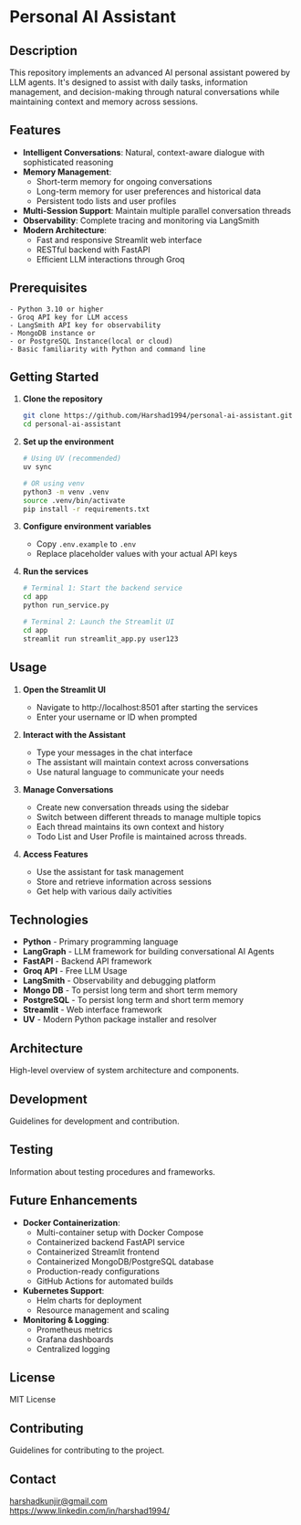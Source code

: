 # Personal AI Assistant

## Description
This repository implements an advanced AI personal assistant powered by LLM agents. It's designed to assist with daily tasks, information management, and decision-making through natural conversations while maintaining context and memory across sessions.

## Features
- **Intelligent Conversations**: Natural, context-aware dialogue with sophisticated reasoning
- **Memory Management**:
    - Short-term memory for ongoing conversations
    - Long-term memory for user preferences and historical data
    - Persistent todo lists and user profiles
- **Multi-Session Support**: Maintain multiple parallel conversation threads
- **Observability**: Complete tracing and monitoring via LangSmith
- **Modern Architecture**:
    - Fast and responsive Streamlit web interface
    - RESTful backend with FastAPI
    - Efficient LLM interactions through Groq

## Prerequisites
    - Python 3.10 or higher
    - Groq API key for LLM access
    - LangSmith API key for observability
    - MongoDB instance or 
    - or PostgreSQL Instance(local or cloud)
    - Basic familiarity with Python and command line

## Getting Started
1. **Clone the repository**
    ```bash
    git clone https://github.com/Harshad1994/personal-ai-assistant.git
    cd personal-ai-assistant
    ```

2. **Set up the environment**
    ```bash
    # Using UV (recommended)
    uv sync

    # OR using venv
    python3 -m venv .venv
    source .venv/bin/activate
    pip install -r requirements.txt
    ```

3. **Configure environment variables**
    - Copy `.env.example` to `.env`
    - Replace placeholder values with your actual API keys

4. **Run the services**
    ```bash
    # Terminal 1: Start the backend service
    cd app
    python run_service.py

    # Terminal 2: Launch the Streamlit UI
    cd app
    streamlit run streamlit_app.py user123
    ```

## Usage
1. **Open the Streamlit UI**
    - Navigate to http://localhost:8501 after starting the services
    - Enter your username or ID when prompted

2. **Interact with the Assistant**
    - Type your messages in the chat interface
    - The assistant will maintain context across conversations
    - Use natural language to communicate your needs

3. **Manage Conversations**
    - Create new conversation threads using the sidebar
    - Switch between different threads to manage multiple topics
    - Each thread maintains its own context and history
    - Todo List and User Profile is maintained across threads.

4. **Access Features**
    - Use the assistant for task management
    - Store and retrieve information across sessions
    - Get help with various daily activities

## Technologies
- **Python** - Primary programming language
- **LangGraph** - LLM framework for building conversational AI Agents
- **FastAPI** - Backend API framework
- **Groq API** - Free LLM Usage
- **LangSmith** - Observability and debugging platform
- **Mongo DB** - To persist long term and short term memory
- **PostgreSQL** - To persist long term and short term memory
- **Streamlit** - Web interface framework
- **UV** - Modern Python package installer and resolver

## Architecture
High-level overview of system architecture and components.

## Development
Guidelines for development and contribution.

## Testing
Information about testing procedures and frameworks.



## Future Enhancements
- **Docker Containerization**:
    - Multi-container setup with Docker Compose
    - Containerized backend FastAPI service
    - Containerized Streamlit frontend
    - Containerized MongoDB/PostgreSQL database
    - Production-ready configurations
    - GitHub Actions for automated builds
- **Kubernetes Support**:
    - Helm charts for deployment
    - Resource management and scaling
- **Monitoring & Logging**:
    - Prometheus metrics
    - Grafana dashboards
    - Centralized logging

## License
MIT License

## Contributing
Guidelines for contributing to the project.

## Contact
harshadkunjir@gmail.com\
https://www.linkedin.com/in/harshad1994/